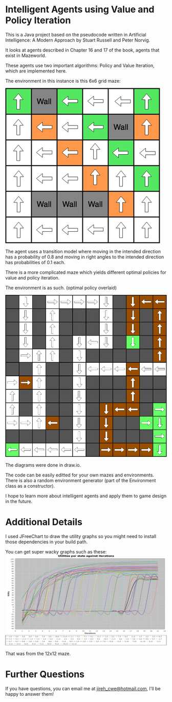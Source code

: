 # Intelligent Agents using Value and Policy Iteration

This is a Java project based on the pseudocode written in Artificial Intelligence: A Modern Approach by Stuart Russell and Peter Norvig.

It looks at agents described in Chapter 16 and 17 of the book, agents that exist in Mazeworld.

These agents use two important algorithms: Policy and Value Iteration, which are implemented here.

The environment in this instance is this 6x6 grid maze:

![6x6 Maze](https://github.com/jirehcwe/IntelligentAgents/blob/master/diagrams/6x6%20maze.png)

The agent uses a transition model where moving in the intended direction has a probability of 0.8 and moving in right angles to the intended direction has probabilities of 0.1 each.

There is a more complicated maze which yields different optimal policies for value and policy iteration.

The environment is as such. (optimal policy overlaid)

![12x12 Maze](https://github.com/jirehcwe/IntelligentAgents/blob/master/diagrams/12x12%20maze.png)

The diagrams were done in draw.io.


The code can be easily editted for your own mazes and environments. There is also a random environment generator (part of the Environment class as a constructor).

I hope to learn more about intelligent agents and apply them to game design in the future.

# Additional Details

I used JFreeChart to draw the utility graphs so you might need to install those dependencies in your build path.

You can get super wacky graphs such as these:
![12x12 Utility graph](https://github.com/jirehcwe/IntelligentAgents/blob/master/diagrams/12x12%20Utilities%20graph.png)

That was from the 12x12 maze. 

# Further Questions

If you have questions, you can email me at jireh_cwe@hotmail.com, I'll be happy to answer them!
